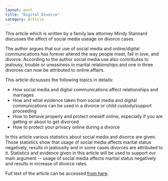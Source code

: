 ```yaml
---
layout: post
title: "Digital Divorce"
category: Article
---
```


This article which is written by a family law attorney Mindy Stannard discusses the affect of social media useage on divorce cases.

The author argues that our use of social media and online/digital communications has forever altered the way people meet, fall in love, and divorce.
According to the author social media use also contributes to jealousy, trouble or uneasiness in marital relationships and 
one in three divorces can now be attributed to online affairs.
<!-- more -->
This article dicsusses the following topics in details:
- How social media and digital communications affect relationships and marriages
- How and what evidence taken from social media and digital communications can be used in a divorce or child custody/support proceeding
- How to behave properly and protect oneself online, especially if you are getting or about to get divorced
- How to protect your privacy online during a divorce

In this article various statistics about social media and divorce are given.
Those statistics show that usage of social media affects marital status negatively, results in jealousity and in some cases divorces are attributed to it.
Statistics and evidence given in this article will be used to support our main argument -- usage of social media affects marital status negatively and results in  increase of divorce rates.

Full text of the article can be accessed [from here](https://www.mckinleyirvin.com/Resources/Digital-Divorce-A-Guide-for-Social-Media-Digital/Stats-On-Social-Media-Divorce.aspx).
